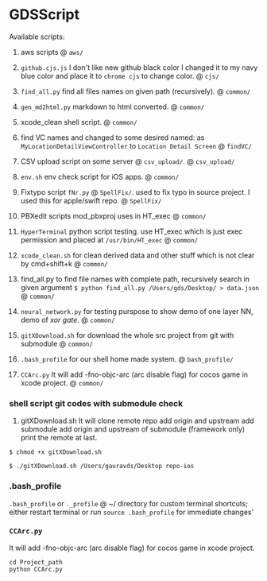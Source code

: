 # GDSScript

Available scripts:

1. aws scripts @ `aws/`

1. `github.cjs.js` I don't like new github black color I changed it to my navy blue color and place it to `chrome cjs` to change color. @ `cjs/` 

1. `find_all.py` find all files names on given path (recursively). @ `common/`

1. `gen_md2html.py` markdown to html converted. @ `common/`

1. xcode_clean shell script. @ `common/`

1. find VC names and changed to some desired named: as `MyLocationDetailViewController` to `Location Detail Screen` @ `findVC/`

1. CSV upload script on some server @ `csv_upload/`. @ `csv_upload/`

1. `env.sh` env check script for iOS apps. @ `common/`

1. Fixtypo script  `fNr.py` @ `SpellFix/`. used to fix typo in source project. I used this for apple/swift repo. @ `SpellFix/`

1. PBXedit scripts mod_pbxproj uses in HT_exec @ `common/`

1. `HyperTerminal` python script testing. use HT_exec which is just exec permission and placed at  `/usr/bin/HT_exec` @ `common/`

1. `xcode_clean.sh` for clean derived data and other stuff which is not clear by cmd+shift+k @ `common/`

1. find_all.py to find file names with complete path, recursively search in given argument `$ python find_all.py /Users/gds/Desktop/ > data.json` @ `common/`

1. `neural_network.py` for testing purspose to show demo of one layer NN, demo of *xor gate*. @ `common/`

1. `gitXDownload.sh` for download the whole src project from git with submodule @ `common/`

1. `.bash_profile` for our shell home made system. @ `bash_profile/`

1. `CCArc.py` It will add -fno-objc-arc (arc disable flag) for cocos game in xcode project. @ `common/`

### shell script git codes with submodule check

1. gitXDownload.sh
It will clone remote repo
add origin and upstream
add submodule
add origin and upstream of submodule (framework only)
print the remote at last.

  `$ chmod +x gitXDownload.sh`

  `$ ./gitXDownload.sh /Users/gauravds/Desktop repo-ios`

### .bash_profile
 `.bash_profile` or `._profile` @ ~/ directory for custom terminal shortcuts; either restart terminal or run `source .bash_profile` for immediate changes'

### `CCArc.py`

  It will add -fno-objc-arc (arc disable flag) for cocos game in xcode project.
  ```
  cd Project_path
  python CCArc.py
  ```
